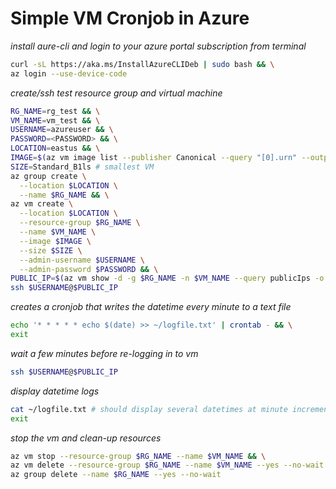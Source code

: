 # Simple VM Cronjob in Azure

*install aure-cli and login to your azure portal subscription from terminal*
```bash
curl -sL https://aka.ms/InstallAzureCLIDeb | sudo bash && \
az login --use-device-code
```

*create/ssh test resource group and virtual machine*
```bash
RG_NAME=rg_test && \
VM_NAME=vm_test && \
USERNAME=azureuser && \
PASSWORD=<PASSWORD> && \
LOCATION=eastus && \
IMAGE=$(az vm image list --publisher Canonical --query "[0].urn" --output tsv)
SIZE=Standard_B1ls # smallest VM
az group create \
  --location $LOCATION \
  --name $RG_NAME && \
az vm create \
  --location $LOCATION \
  --resource-group $RG_NAME \
  --name $VM_NAME \
  --image $IMAGE \
  --size $SIZE \
  --admin-username $USERNAME \
  --admin-password $PASSWORD && \
PUBLIC_IP=$(az vm show -d -g $RG_NAME -n $VM_NAME --query publicIps -o tsv) && \
ssh $USERNAME@$PUBLIC_IP
```

*creates a cronjob that writes the datetime every minute to a text file*
```bash
echo '* * * * * echo $(date) >> ~/logfile.txt' | crontab - && \
exit
```

*wait a few minutes before re-logging in to vm*
```bash
ssh $USERNAME@$PUBLIC_IP
```

*display datetime logs*
```bash
cat ~/logfile.txt # should display several datetimes at minute increments && \
exit
```

*stop the vm and clean-up resources*
```bash
az vm stop --resource-group $RG_NAME --name $VM_NAME && \
az vm delete --resource-group $RG_NAME --name $VM_NAME --yes --no-wait && \
az group delete --name $RG_NAME --yes --no-wait
```
